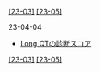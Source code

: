 [\[23-03\]](2303.md) [\[23-05\]](2305.md)

23-04-04
* [Long QTの診断スコア](https://doi.org/10.1161/CIRCEP.111.962019)

[\[23-03\]](2303.md) [\[23-05\]](2305.md)
